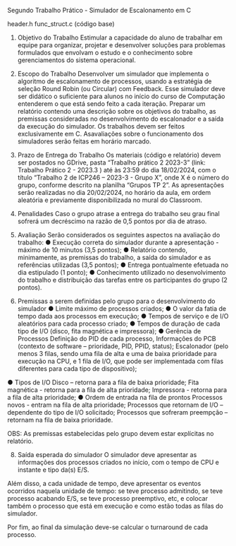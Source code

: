 Segundo Trabalho Prático - Simulador de Escalonamento em C

header.h 
func_struct.c (código base)

1. Objetivo do Trabalho
Estimular a capacidade do aluno de trabalhar em equipe para organizar, projetar e
desenvolver soluções para problemas formulados que envolvam o estudo e o conhecimento
sobre gerenciamentos do sistema operacional.

2. Escopo do Trabalho
Desenvolver um simulador que implementa o algoritmo de escalonamento de processos,
usando a estratégia de seleção Round Robin (ou Circular) com Feedback. Esse simulador deve ser didático o suficiente para alunos no início do curso de Computação entenderem o que está sendo feito a cada iteração. Preparar um relatório contendo uma descrição sobre os objetivos do trabalho, as premissas consideradas no desenvolvimento do escalonador e a saída da execução do simulador. Os trabalhos devem ser feitos exclusivamente em C. Asavaliações sobre o funcionamento dos simuladores serão feitas em horário marcado.

4. Prazo de Entrega do Trabalho
Os materiais (código e relatório) devem ser postados no GDrive, pasta “Trabalho prático 2
2023-3” (link: Trabalho Prático 2 - 2023.3 ) até às 23:59 do dia 18/02/2024, com o título
“Trabalho 2 de ICP246 – 2023-3 - Grupo X”, onde X é o número do grupo, conforme descrito
na planilha “Grupos TP 2”. As apresentações serão realizadas no dia 20/02/2024, no horário
da aula, em ordem aleatória e previamente disponibilizada no mural do Classroom.

5. Penalidades
Caso o grupo atrase a entrega do trabalho seu grau final sofrerá um decréscimo na razão
de 0,5 pontos por dia de atraso.

6. Avaliação
Serão considerados os seguintes aspectos na avaliação do trabalho:
● Execução correta do simulador durante a apresentação - máximo de 10 minutos (3,5
pontos);
● Relatório contendo, minimamente, as premissas do trabalho, a saída do simulador e
as referências utilizadas (3,5 pontos);
● Entrega pontualmente efetuada no dia estipulado (1 ponto);
● Conhecimento utilizado no desenvolvimento do trabalho e distribuição das tarefas
entre os participantes do grupo (2 pontos).

7. Premissas a serem definidas pelo grupo para o desenvolvimento do
simulador
● Limite máximo de processos criados;
● O valor da fatia de tempo dada aos processos em execução;
● Tempos de serviço e de I/O aleatórios para cada processo criado;
● Tempos de duração de cada tipo de I/O (disco, fita magnética e impressora);
● Gerência de Processos
 Definição do PID de cada processo,
Informações do PCB (contexto de software – prioridade, PID, PPID, status);
Escalonador (pelo menos 3 filas, sendo uma fila de alta e uma de baixa prioridade para execução na CPU, e 1 fila de I/O, que pode ser implementada com filas diferentes para cada tipo de dispositivo);

● Tipos de I/O
 Disco – retorna para a fila de baixa prioridade;
Fita magnética - retorna para a fila de alta prioridade;
Impressora - retorna para a fila de alta prioridade;
● Ordem de entrada na fila de prontos
Processos novos - entram na fila de alta prioridade;
Processos que retornam de I/O – dependente do tipo de I/O solicitado;
Processos que sofreram preempção – retornam na fila de baixa prioridade.

OBS: As premissas estabelecidas pelo grupo devem estar explícitas no relatório.

8. Saída esperada do simulador
O simulador deve apresentar as informações dos processos criados no início, com o
tempo de CPU e instante e tipo da(s) E/S.

Além disso, a cada unidade de tempo, deve apresentar os eventos ocorridos
naquela unidade de tempo: se teve processo admitindo, se teve processo acabando E/S, se
teve processo preemptivo, etc, e colocar também o processo que está em execução e como
estão todas as filas do simulador.

Por fim, ao final da simulação deve-se calcular o turnaround de cada processo.
